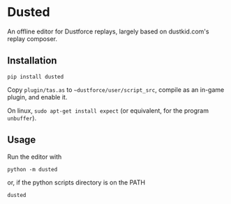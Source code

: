 # Dusted

An offline editor for Dustforce replays, largely based on dustkid.com's replay composer.

## Installation

`pip install dusted`

Copy `plugin/tas.as` to `~dustforce/user/script_src`, compile as an in-game plugin, and enable it.

On linux, `sudo apt-get install expect` (or equivalent, for the program `unbuffer`).

## Usage

Run the editor with

`python -m dusted`

or, if the python scripts directory is on the PATH

`dusted`
